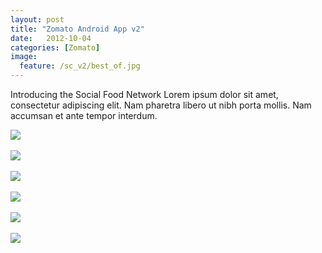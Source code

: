 ```yaml
---
layout: post
title: "Zomato Android App v2"
date:   2012-10-04
categories: [Zomato]
image:
  feature: /sc_v2/best_of.jpg
---
```


Introducing the Social Food Network
Lorem ipsum dolor sit amet, consectetur adipiscing elit. Nam pharetra libero ut nibh porta mollis. Nam accumsan et ante tempor interdum.

<!--more-->

<img src="{{site.url}}/img/sc_v2/best_of.jpg"><!-- height="100" width="100">-->
<br>
<br>
<img src="{{site.url}}/img/sc_v2/create_content.jpg"><!-- height="100" width="100">-->
<br>
<br>
<img src="{{site.url}}/img/sc_v2/home.jpg"><!-- height="100" width="100">-->
<br>
<br>
<img src="{{site.url}}/img/sc_v2/leaderboard.jpg"><!-- height="100" width="100">-->
<br>
<br>
<img src="{{site.url}}/img/sc_v2/login.jpg"><!-- height="100" width="100">-->
<br>
<br>
<img src="{{site.url}}/img/sc_v2/search_res.jpg"><!-- height="100" width="100">-->

